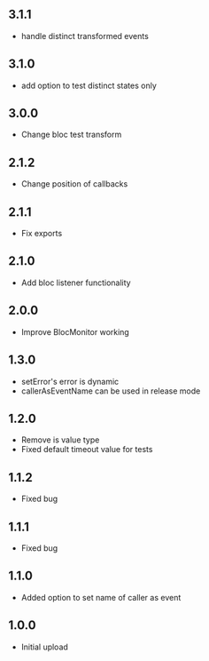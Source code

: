 ## 3.1.1

- handle distinct transformed events

## 3.1.0

- add option to test distinct states only

## 3.0.0

- Change bloc test transform

## 2.1.2

- Change position of callbacks

## 2.1.1

- Fix exports

## 2.1.0

- Add bloc listener functionality

## 2.0.0

- Improve BlocMonitor working

## 1.3.0

- setError's error is dynamic
- callerAsEventName can be used in release mode

## 1.2.0

- Remove is value type
- Fixed default timeout value for tests

## 1.1.2

- Fixed bug

## 1.1.1

- Fixed bug

## 1.1.0

- Added option to set name of caller as event

## 1.0.0

- Initial upload

